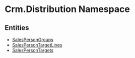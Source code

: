 ﻿---
uid: Crm.Distribution
---
# Crm.Distribution Namespace

## Entities
- [SalesPersonGroups](Crm.Distribution.SalesPersonGroups.md)  
- [SalesPersonTargetLines](Crm.Distribution.SalesPersonTargetLines.md)  
- [SalesPersonTargets](Crm.Distribution.SalesPersonTargets.md)  

